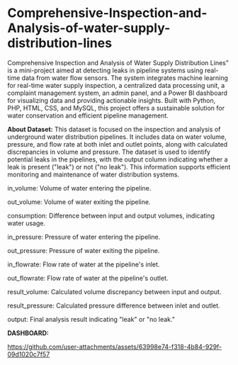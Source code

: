 # Comprehensive-Inspection-and-Analysis-of-water-supply-distribution-lines

Comprehensive Inspection and Analysis of Water Supply Distribution Lines" is a mini-project aimed at detecting leaks in pipeline systems using real-time data from water flow sensors. The system integrates machine learning for real-time water supply inspection, a centralized data processing unit, a complaint management system, an admin panel, and a Power BI dashboard for visualizing data and providing actionable insights. Built with Python, PHP, HTML, CSS, and MySQL, this project offers a sustainable solution for water conservation and efficient pipeline management.

**About Dataset:** This dataset is focused on the inspection and analysis of underground water distribution pipelines. It includes data on water volume, pressure, and flow rate at both inlet and outlet points, along with calculated discrepancies in volume and pressure. The dataset is used to identify potential leaks in the pipelines, with the output column indicating whether a leak is present ("leak") or not ("no leak"). This information supports efficient monitoring and maintenance of water distribution systems.

in_volume: Volume of water entering the pipeline.

out_volume: Volume of water exiting the pipeline.

consumption: Difference between input and output volumes, indicating water usage.

in_pressure: Pressure of water entering the pipeline.

out_pressure: Pressure of water exiting the pipeline.

in_flowrate: Flow rate of water at the pipeline's inlet.

out_flowrate: Flow rate of water at the pipeline's outlet.

result_volume: Calculated volume discrepancy between input and output.

result_pressure: Calculated pressure difference between inlet and outlet.

output: Final analysis result indicating "leak" or "no leak."

**DASHBOARD:**


https://github.com/user-attachments/assets/63998e74-f318-4b84-929f-09d1020c7f57


